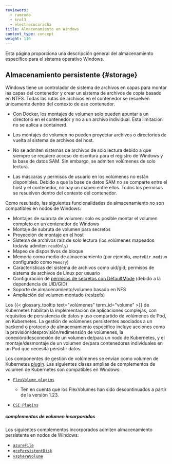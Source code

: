 ```yaml
---
reviewers:
  - ramrodo
  - krol3
  - electrocucaracha
title: Almacenamiento en Windows
content_type: concept
weight: 110
---
```


<!-- overview -->

Esta página proporciona una descripción general del almacenamiento específico para el sistema operativo Windows.

<!-- body -->

## Almacenamiento persistente {#storage}

Windows tiene un controlador de sistema de archivos en capas para montar las capas del contenedor y crear un sistema de archivos de copia basado en NTFS. Todas las rutas de archivos en el contenedor se resuelven únicamente dentro del contexto de ese contenedor.

- Con Docker, los montajes de volumen solo pueden apuntar a un directorio en el contenedor y no a un archivo individual. Esta limitación no se aplica a containerd.

- Los montajes de volumen no pueden proyectar archivos o directorios de vuelta al sistema de archivos del host.

- No se admiten sistemas de archivos de solo lectura debido a que siempre se requiere acceso de escritura para el registro de Windows y la base de datos SAM. Sin embargo, se admiten volúmenes de solo lectura.

- Las máscaras y permisos de usuario en los volúmenes no están disponibles. Debido a que la base de datos SAM no se comparte entre el host y el contenedor, no hay un mapeo entre ellos. Todos los permisos se resuelven dentro del contexto del contenedor.

Como resultado, las siguientes funcionalidades de almacenamiento no son compatibles en nodos de Windows:

- Montajes de subruta de volumen: solo es posible montar el volumen completo en un contenedor de Windows
- Montaje de subruta de volumen para secretos
- Proyección de montaje en el host
- Sistema de archivos raíz de solo lectura (los volúmenes mapeados todavía admiten `readOnly`)
- Mapeo de dispositivos de bloque
- Memoria como medio de almacenamiento (por ejemplo, `emptyDir.medium` configurado como `Memory`)
- Características del sistema de archivos como uid/gid; permisos de sistema de archivos de Linux por usuario
- Configuración de [permisos de secretos con DefaultMode](/docs/tasks/inject-data-application/distribute-credentials-secure/#set-posix-permissions-for-secret-keys) (debido a la dependencia de UID/GID)
- Soporte de almacenamiento/volumen basado en NFS
- Ampliación del volumen montado (resizefs)

Los {{< glossary_tooltip text="volúmenes" term_id="volume" >}} de Kubernetes habilitan la implementación de aplicaciones complejas, con requisitos de persistencia de datos y uso compartido de volúmenes de Pod, en Kubernetes.
La gestión de volúmenes persistentes asociados a un backend o protocolo de almacenamiento específico incluye acciones como la provisión/desprovisión/redimensión de volúmenes, la conexión/desconexión de un volumen de/para un nodo de Kubernetes, y el montaje/desmontaje de un volumen de/para contenedores individuales en un Pod que necesita persistir datos.

Los componentes de gestión de volúmenes se envían como volumen de Kubernetes [plugin](/docs/concepts/storage/volumes/#volume-types).
Las siguientes clases amplias de complementos de volumen de Kubernetes son compatibles en Windows:

- [`FlexVolume plugins`](/docs/concepts/storage/volumes/#flexvolume)

  - Ten en cuenta que los FlexVolumes han sido descontinuados a partir de la versión 1.23.

- [`CSI Plugins`](/docs/concepts/storage/volumes/#csi)

##### complementos de volumen incorporados

Los siguientes complementos incorporados admiten almacenamiento persistente en nodos de Windows:

- [`azureFile`](/docs/concepts/storage/volumes/#azurefile)
- [`gcePersistentDisk`](/docs/concepts/storage/volumes/#gcepersistentdisk)
- [`vsphereVolume`](/docs/concepts/storage/volumes/#vspherevolume)
